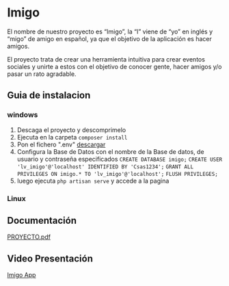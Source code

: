 # Imigo

El nombre de nuestro proyecto es “Imigo”, la “I” viene de “yo” en inglés y “migo” de amigo en español, ya que el objetivo de la aplicación es hacer amigos.

El proyecto trata de crear una herramienta intuitiva para crear eventos sociales y unirte a estos con el objetivo de conocer gente, hacer amigos y/o pasar un rato agradable.


## Guia de instalacion

### windows

1. Descaga el proyecto y descomprimelo
2. Ejecuta en la carpeta `composer install`
3. Pon el fichero ".env" [descargar](https://drive.google.com/file/d/16lBMbBZH95l-OiE8P56tYvGSer8yRjxW/view?usp=drive_link)
4. Configura la Base de Datos con el nombre de la Base de datos, de usuario y contraseña especificados
`CREATE DATABASE imigo;`
`CREATE USER 'lv_imigo'@'localhost' IDENTIFIED BY 'Csas1234';`
`GRANT ALL PRIVILEGES ON imigo.* TO 'lv_imigo'@'localhost';`
`FLUSH PRIVILEGES;`
5. luego ejecuta `php artisan serve` y accede a la pagina


### Linux

## Documentación
[PROYECTO.pdf](https://github.com/faridibal/Waste-Watch/files/11482304/PROYECTO.pdf)

## Video Presentación
[Imigo App](https://www.youtube.com/watch?v=T8nl85ynybQ)